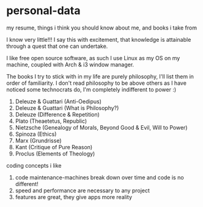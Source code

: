 # personal-data
my resume, things i think you should know about me, and books i take from

I know very little!!! I say this with excitement, that knowledge is attainable through a quest that one can undertake.

I like free open source software, as such I use Linux as my OS on my machine, coupled with Arch & i3 window manager.

The books I try to stick with in my life are purely philosophy, I'll list them in order of familiarity. I don't read philosophy to be above others as I have noticed some technocrats do, I'm completely indifferent to power :)

1. Deleuze & Guattari (Anti-Oedipus)
2. Deleuze & Guattari (What is Philosophy?)
2. Deleuze (Difference & Repetition)
3. Plato (Theaetetus, Republic)
4. Nietzsche (Genealogy of Morals, Beyond Good & Evil, Will to Power)
5. Spinoza (Ethics)
6. Marx (Grundrisse)
7. Kant (Critique of Pure Reason)
7. Proclus (Elements of Theology)

coding concepts i like
1. code maintenance-machines break down over time and code is no different!
2. speed and performance are necessary to any project
3. features are great, they give apps more reality
